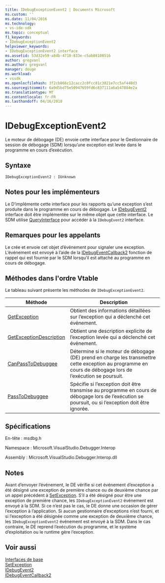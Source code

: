 ```yaml
---
title: IDebugExceptionEvent2 | Documents Microsoft
ms.custom: ''
ms.date: 11/04/2016
ms.technology:
- vs-ide-sdk
ms.topic: conceptual
f1_keywords:
- IDebugExceptionEvent2
helpviewer_keywords:
- IDebugExceptionEvent2 interface
ms.assetid: 53d32e59-a84b-4710-833e-c5ab08100516
author: gregvanl
ms.author: gregvanl
manager: douge
ms.workload:
- vssdk
ms.openlocfilehash: 3f2cb866c12cacc2c0fcc81c3021e7cc5af448d3
ms.sourcegitcommit: 6a9d5bd75e50947659fd6c837111a6a547884e2a
ms.translationtype: MT
ms.contentlocale: fr-FR
ms.lasthandoff: 04/16/2018
---
```

# <a name="idebugexceptionevent2"></a>IDebugExceptionEvent2
Le moteur de débogage (DE) envoie cette interface pour le Gestionnaire de session de débogage (SDM) lorsqu’une exception est levée dans le programme en cours d’exécution.  
  
## <a name="syntax"></a>Syntaxe  
  
```  
IDebugExceptionEvent2 : IUnknown  
```  
  
## <a name="notes-for-implementers"></a>Notes pour les implémenteurs  
 Le D’implémente cette interface pour les rapports qu’une exception s’est produite dans le programme en cours de débogage. Le [IDebugEvent2](../../../extensibility/debugger/reference/idebugevent2.md) interface doit être implémentée sur le même objet que cette interface. Le SDM utilise [QueryInterface](/cpp/atl/queryinterface) pour accéder à la `IDebugEvent2` interface.  
  
## <a name="notes-for-callers"></a>Remarques pour les appelants  
 Le crée et envoie cet objet d’événement pour signaler une exception. L’événement est envoyé à l’aide de la [IDebugEventCallback2](../../../extensibility/debugger/reference/idebugeventcallback2.md) fonction de rappel qui est fournie par le SDM lorsqu’il est attaché au programme en cours de débogage.  
  
## <a name="methods-in-vtable-order"></a>Méthodes dans l'ordre Vtable  
 Le tableau suivant présente les méthodes de `IDebugExceptionEvent2`.  
  
|Méthode|Description|  
|------------|-----------------|  
|[GetException](../../../extensibility/debugger/reference/idebugexceptionevent2-getexception.md)|Obtient des informations détaillées sur l’exception qui a déclenché cet événement.|  
|[GetExceptionDescription](../../../extensibility/debugger/reference/idebugexceptionevent2-getexceptiondescription.md)|Obtient une description explicite de l’exception levée qui a déclenché cet événement.|  
|[CanPassToDebuggee](../../../extensibility/debugger/reference/idebugexceptionevent2-canpasstodebuggee.md)|Détermine si le moteur de débogage (DE) prend en charge les transmettre cette exception au programme en cours de débogage lors de l’exécution se poursuit.|  
|[PassToDebuggee](../../../extensibility/debugger/reference/idebugexceptionevent2-passtodebuggee.md)|Spécifie si l’exception doit être transmise au programme en cours de débogage lors de l’exécution se poursuit, ou si l’exception doit être ignorée.|  
  
## <a name="requirements"></a>Spécifications  
 En-tête : msdbg.h  
  
 Namespace : Microsoft.VisualStudio.Debugger.Interop  
  
 Assembly : Microsoft.VisualStudio.Debugger.Interop.dll  
  
## <a name="remarks"></a>Notes  
 Avant d’envoyer l’événement, le DE vérifie si cet événement d’exception a été désigné une exception de première chance ou de deuxième chance par un appel précédent à [SetException](../../../extensibility/debugger/reference/idebugengine2-setexception.md). S’il a été désigné pour être une exception de première chance, les `IDebugExceptionEvent2` événement est envoyé à la SDM. Si ce n’est pas le cas, le DE donne une occasion de gérer l’exception à l’application. Si aucun gestionnaire d’exceptions n’est fourni, et si l’exception a été désignée comme une exception de deuxième chance, les `IDebugExceptionEvent2` événement est envoyé à la SDM. Dans le cas contraire, le DE reprend l’exécution du programme, et le système d’exploitation ou le runtime gère l’exception.  
  
## <a name="see-also"></a>Voir aussi  
 [Interfaces de base](../../../extensibility/debugger/reference/core-interfaces.md)   
 [SetException](../../../extensibility/debugger/reference/idebugengine2-setexception.md)   
 [IDebugEvent2](../../../extensibility/debugger/reference/idebugevent2.md)   
 [IDebugEventCallback2](../../../extensibility/debugger/reference/idebugeventcallback2.md)
